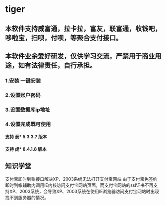 # tiger

## 本软件支持威富通，拉卡拉，富友，联富通，收钱吧，哆啦宝，扫呗，付呗，等聚合支付接口。
## 本软件业余爱好研发，仅供学习交流，严禁用于商业用途，如有法律责任，自行承担。


### 1.安装 一键安装
### 2.设置账户密码
### 3.设置数据库ip地址
### 4.设置完成既可使用

#### 支持 泰* 5.3.3.7 版本
#### 支持 虎* 8.4.1.8 版本

## 知识学堂
支付宝即时到账接口解决XP、2003系统无法打开支付宝网站
由于支付宝免签约即时到帐辅助内调用IE内核访问支付宝网站页面，而支付宝网站的ssl证书不再支持XP、2003系统，会导致XP、2003系统在使用IE浏览器访问支付宝网站时出现找不到服务器的情况。
